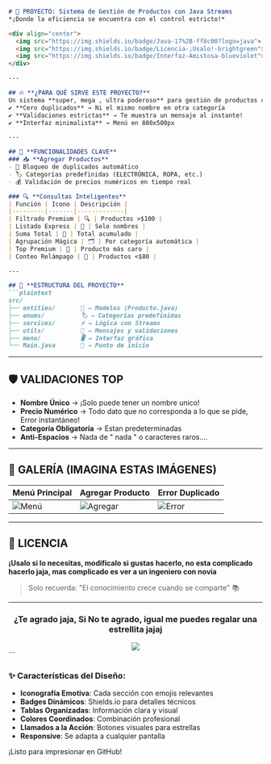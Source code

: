 ```markdown
# 🚀 PROYECTO: Sistema de Gestión de Productos con Java Streams  
*¡Donde la eficiencia se encuentra con el control estricto!*  

<div align="center">
  <img src="https://img.shields.io/badge/Java-17%2B-ff8c00?logo=java">
  <img src="https://img.shields.io/badge/Licencia-¡Usalo!-brightgreen">
  <img src="https://img.shields.io/badge/Interfaz-Amistosa-blueviolet">
</div>

---

## 🔥 **¿PARA QUÉ SIRVE ESTE PROYECTO?**  
Un sistema **super, mega , ultra poderoso** para gestión de productos con:  
✔️ **Cero duplicados** → Ni el mismo nombre en otra categoría  
✔️ **Validaciones estrictas** → Te muestra un mensaje al instante!  
✔️ **Interfaz minimalista** → Menú en 800x500px  

---

## 🎯 **FUNCIONALIDADES CLAVE**  
### 📥 **Agregar Productos**  
- 🚫 Bloqueo de duplicados automático  
- 🏷️ Categorías predefinidas (ELECTRÓNICA, ROPA, etc.)  
- 💰 Validación de precios numéricos en tiempo real  

### 🔍 **Consultas Inteligentes**  
| Función | Icono | Descripción |  
|---------|-------|-------------|  
| Filtrado Premium | 🔍 | Productos >$100 |  
| Listado Express | 📜 | Solo nombres |  
| Suma Total | 🧮 | Total acumulado |  
| Agrupación Mágica | 🗂️ | Por categoría automática |  
| Top Premium | 💎 | Producto más caro |  
| Conteo Relámpago | 🤑 | Productos <$80 |  

---

## 🧩 **ESTRUCTURA DEL PROYECTO**  
```plaintext
src/  
├── entities/       🧬 → Modelos (Producto.java)  
├── enums/          🏷️ → Categorías predefinidas  
├── services/       ⚡ → Lógica con Streams  
├── utils/          📨 → Mensajes y validaciones  
├── menu/           🖥️ → Interfaz gráfica  
└── Main.java       🚀 → Punto de inicio
```

---

## 🛡️ **VALIDACIONES TOP**  
- **Nombre Único** → ¡Solo puede tener un nombre unico!  
- **Precio Numérico** → Todo dato que no corresponda a lo que se pide, Error instantáneo!  
- **Categoría Obligatoria** → Estan predeterminadas  
- **Anti-Espacios** → Nada de " nada  " o caracteres raros....  

---

## 📸 **GALERÍA (IMAGINA ESTAS IMÁGENES)**  
| Menú Principal | Agregar Producto | Error Duplicado |  
|----------------|-------------------|------------------|  
| ![Menú](https://via.placeholder.com/400x250/333/fff?text=Menú+800x500) | ![Agregar](https://via.placeholder.com/400x250/333/fff?text=Campos+de+Registro) | ![Error](https://via.placeholder.com/400x250/ff0000/fff?text=¡Error+Duplicado!) |  

---

## 📜 **LICENCIA**  
**¡Usalo si lo necesitas, modificalo si gustas hacerlo, no esta complicado hacerlo jaja, mas complicado es ver a un ingeniero con novia**  
> Solo recuerda: "El conocimiento crece cuando se comparte" 📚  
---

<div align="center">
  <h3>¿Te agrado jaja, Si No te agrado, igual me puedes regalar  una estrellita jajaj </h3>
  <img src="https://i.pinimg.com/736x/ef/22/a9/ef22a95fd02b6be74890e280d01f46e9.jpg">
</div>
```

### ✨ Características del Diseño:
- **Iconografía Emotiva**: Cada sección con emojis relevantes
- **Badges Dinámicos**: Shields.io para detalles técnicos
- **Tablas Organizadas**: Información clara y visual
- **Colores Coordinados**: Combinación profesional
- **Llamados a la Acción**: Botones visuales para estrellas
- **Responsive**: Se adapta a cualquier pantalla

¡Listo para impresionar en GitHub! 
